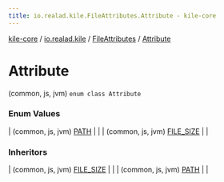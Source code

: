 ```yaml
---
title: io.realad.kile.FileAttributes.Attribute - kile-core
---
```


[kile-core](../../../index.html) / [io.realad.kile](../../index.html) / [FileAttributes](../index.html) / [Attribute](./index.html)

# Attribute

(common, js, jvm) `enum class Attribute`

### Enum Values

| (common, js, jvm) [PATH](-p-a-t-h.html) |  |
| (common, js, jvm) [FILE_SIZE](-f-i-l-e_-s-i-z-e.html) |  |

### Inheritors

| (common, js, jvm) [FILE_SIZE](-f-i-l-e_-s-i-z-e.html) |  |
| (common, js, jvm) [PATH](-p-a-t-h.html) |  |

